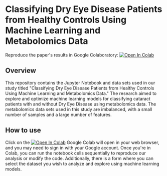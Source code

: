 # Classifying Dry Eye Disease Patients from Healthy Controls Using Machine Learning and Metabolomics Data

Reproduce the paper's results in Google Colaboratory: [![Open In Colab](https://colab.research.google.com/assets/colab-badge.svg)](https://colab.research.google.com/drive/1ErbeQaGO02VAbIakkNqS46M8F4YWSFPD?usp=sharing "Click to open in Colab") 

## Overview
This repository contains the Jupyter Notebook and data sets used in our study titled "Classifying Dry Eye Disease Patients from Healthy Controls Using Machine Learning and Metabolomics Data." The research aimed to explore and optimize machine learning models for classifying cataract patients with and without Dry Eye Disease using metabolomics data. The metabolomics data sets used in this study are imbalanced, with a small number of samples and a large number of features.

## How to use
Click on the [![Open In Colab](https://colab.research.google.com/assets/colab-badge.svg)](https://colab.research.google.com/drive/1ErbeQaGO02VAbIakkNqS46M8F4YWSFPD?usp=sharing "Click to open in Colab") 
Google Colab will open in your web browser, and you may need to sign in with your Google account.
Once you're in Colab, you can run the notebook cells sequentially to reproduce our analysis or modify the code.
Additionally, there is a form where you can select the dataset you wish to analyze and explore using machine learning models.
